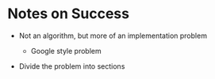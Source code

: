 # Notes on Success
+ Not an algorithm, but more of an implementation problem
  - Google style problem

+ Divide the problem into sections

